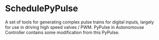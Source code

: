 # SchedulePyPulse

A set of tools for generating complex pulse trains for digital inputs, largely for use in driving high speed valves / PWM. PyPulse in Autonomouse Controller contains some modification from this PyPulse.
